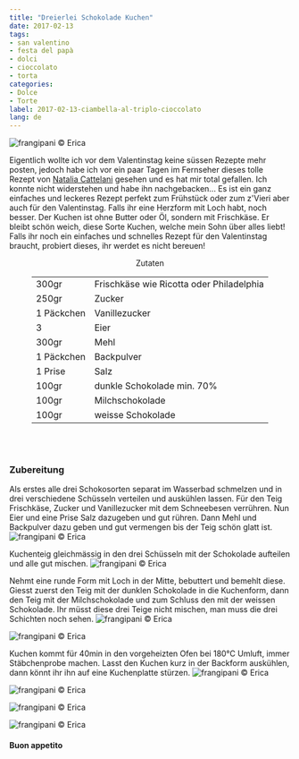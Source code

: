 ```yaml
---
title: "Dreierlei Schokolade Kuchen"
date: 2017-02-13
tags:
- san valentino
- festa del papà
- dolci
- cioccolato
- torta
categories:
- Dolce
- Torte
label: 2017-02-13-ciambella-al-triplo-cioccolato
lang: de
---
```

![](../2017-02-13-ciambella-al-triplo-cioccolato/header.jpg "frangipani © Erica")

Eigentlich wollte ich vor dem Valentinstag keine süssen Rezepte mehr posten, jedoch habe ich vor ein paar Tagen im Fernseher dieses tolle Rezept von <a href="http://www.tempodicottura.it" target="_blank">Natalia Cattelani</a> gesehen und es hat mir total gefallen. Ich konnte nicht widerstehen und habe ihn nachgebacken... Es ist ein ganz einfaches und leckeres Rezept perfekt zum Frühstück oder zum z'Vieri aber auch für den Valentinstag. Falls ihr eine Herzform mit Loch habt, noch besser. Der Kuchen ist ohne Butter oder Öl, sondern mit Frischkäse. Er bleibt schön weich, diese Sorte Kuchen, welche mein Sohn über alles liebt! Falls ihr noch ein einfaches und schnelles Rezept für den Valentinstag braucht, probiert dieses, ihr werdet es nicht bereuen!

<div id="wrapper" style="text-align: center">
  <div id="yourdiv" style="display: inline-block;">
    <div class="ingredients">
      <div class="ingredients-title">Zutaten</div>
      <table>
        <tbody>
          </tr>
            <td>300gr</td>
            <td>Frischkäse wie Ricotta oder Philadelphia</td>
          </tr>
          <tr>
            <td>250gr</td>
            <td>Zucker</td>
          </tr>
          <tr>
            <td>1 Päckchen</td>
            <td>Vanillezucker</td>        
          </tr>
          <tr>
            <td>3</td>
            <td>Eier</td>
          </tr>
          <tr>
            <td>300gr</td>
            <td>Mehl</td>
          </tr>
          <tr>
            <td>1 Päckchen</td>
            <td>Backpulver</td>
          </tr>
          <tr>
            <td>1 Prise</td>
            <td>Salz</td>
          </tr>      
          <tr>
            <td>100gr</td>
            <td>dunkle Schokolade min. 70%</td>
          </tr>
          <tr>
            <td>100gr</td>
            <td>Milchschokolade</td>
          </tr>
          <tr>
            <td>100gr</td>
            <td>weisse Schokolade</td>
          </tr>
        </tbody>
      </table>
      <br></br>
    </div>
  </div>
</div>


<h3>
  <font color="grey">
    <i class="fa-solid fa-gears"></i>
  </font> Zubereitung
</h3>

Als erstes alle drei Schokosorten separat im Wasserbad schmelzen und in drei verschiedene Schüsseln verteilen und auskühlen lassen. Für den Teig Frischkäse, Zucker und Vanillezucker mit dem Schneebesen verrühren. Nun Eier und eine Prise Salz dazugeben und gut rühren. Dann Mehl und Backpulver dazu geben und gut vermengen bis der Teig schön glatt ist.
![](../2017-02-13-ciambella-al-triplo-cioccolato/impasto.jpg "frangipani © Erica")

Kuchenteig gleichmässig in den drei Schüsseln mit der Schokolade aufteilen und alle gut mischen.
![](../2017-02-13-ciambella-al-triplo-cioccolato/impasticioccolato.jpg "frangipani © Erica")

Nehmt eine runde Form mit Loch in der Mitte, bebuttert und bemehlt diese. Giesst zuerst den Teig mit der dunklen Schokolade in die Kuchenform, dann den Teig mit der Milchschokolade und zum Schluss den mit der weissen Schokolade. Ihr müsst diese drei Teige nicht mischen, man muss die drei Schichten noch sehen.
![](../2017-02-13-ciambella-al-triplo-cioccolato/teglia1.jpg "frangipani © Erica")

![](../2017-02-13-ciambella-al-triplo-cioccolato/teglia2.jpg "frangipani © Erica")

Kuchen kommt für 40min in den vorgeheizten Ofen bei 180°C Umluft, immer Stäbchenprobe machen. Lasst den Kuchen kurz in der Backform auskühlen, dann könnt ihr ihn auf eine Kuchenplatte stürzen.
![](../2017-02-13-ciambella-al-triplo-cioccolato/risultato1.jpg "frangipani © Erica")

![](../2017-02-13-ciambella-al-triplo-cioccolato/risultato2.jpg "frangipani © Erica")

![](../2017-02-13-ciambella-al-triplo-cioccolato/risultato3.jpg "frangipani © Erica")

![](../2017-02-13-ciambella-al-triplo-cioccolato/risultato4.jpg "frangipani © Erica")

<h4>Buon appetito
  <font color="red">
    <i class="fa-regular fa-face-smile"></i>
  </font>
</h4>
